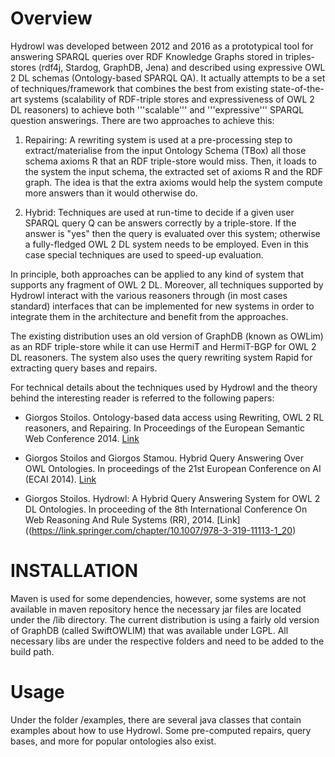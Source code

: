 # Overview

Hydrowl was developed between 2012 and 2016 as a prototypical tool for answering SPARQL queries over RDF Knowledge Graphs stored in triples-stores (rdf4j, Stardog, GraphDB, Jena) and described using expressive OWL 2 DL schemas (Ontology-based SPARQL QA). It actually attempts to be a set of techniques/framework that combines the best from existing state-of-the-art systems (scalability of RDF-triple stores and expressiveness of OWL 2 DL reasoners) to achieve both '''scalable''' and '''expressive''' SPARQL question answerings. There are two approaches to achieve this:

 1) Repairing: A rewriting system is used at a pre-processing step to extract/materialise from the input Ontology Schema (TBox) all those schema axioms R that an RDF triple-store would miss. Then, it loads to the system the input schema, the extracted set of axioms R and the RDF graph. The idea is that the extra axioms would help the system compute more answers than it would otherwise do.

2) Hybrid: Techniques are used at run-time to decide if a given user SPARQL query Q can be answers correctly by a triple-store. If the answer is "yes" then the query is evaluated over this system; otherwise a fully-fledged OWL 2 DL system needs to be employed. Even in this case special techniques are used to speed-up evaluation. 

In principle, both approaches can be applied to any kind of system that supports any fragment of OWL 2 DL. Moreover, all techniques supported by Hydrowl interact with the various reasoners through (in most cases standard) interfaces that can be implemented for new systems in order to integrate them in the architecture and benefit from the approaches. 

The existing distribution uses an old version of GraphDB (known as OWLim) as an RDF triple-store while it can use HermiT and HermiT-BGP for OWL 2 DL reasoners. The system also uses the query rewriting system Rapid for extracting query bases and repairs.

For technical details about the techniques used by Hydrowl and the theory behind the interesting reader is referred to the following papers:

* Giorgos Stoilos. Ontology-based data access using Rewriting, OWL 2 RL reasoners, and Repairing. In Proceedings of the European Semantic Web Conference 2014. [Link](https://link.springer.com/chapter/10.1007/978-3-319-07443-6_22)

* Giorgos Stoilos and Giorgos Stamou. Hybrid Query Answering Over OWL Ontologies. In proceedings of the 21st European Conference on AI (ECAI 2014). [Link](http://ebooks.iospress.nl/volumearticle/37049)

* Giorgos Stoilos. Hydrowl: A Hybrid Query Answering System for OWL 2 DL Ontologies. In proceeding of the 8th International Conference On Web Reasoning And Rule Systems (RR), 2014. [Link]((https://link.springer.com/chapter/10.1007/978-3-319-11113-1_20)

# INSTALLATION

Maven is used for some dependencies, however, some systems are not available in maven repository hence the necessary jar files are located under the /lib directory. The current distribution is using a fairly old version of GraphDB (called SwiftOWLIM) that was available under LGPL. All necessary libs are under the respective folders and need to be added to the build path.

# Usage

Under the folder /examples, there are several java classes that contain examples about how to use Hydrowl. Some pre-computed repairs, query bases, and more for popular ontologies also exist.
